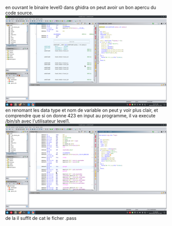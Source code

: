 en ouvrant le binaire level0 dans ghidra on peut avoir un bon apercu du code source.
![ghidra](./Ressources/ghidra.png)
en renomant les data type et nom de variable on peut y voir plus clair,
et comprendre que si on donne 423 en input au programme,
il va execute /bin/sh avec l'utilisateur level1.
![ghidra renamed](./Ressources/ghidra_renamed.png)
de la il suffit de cat le ficher .pass
